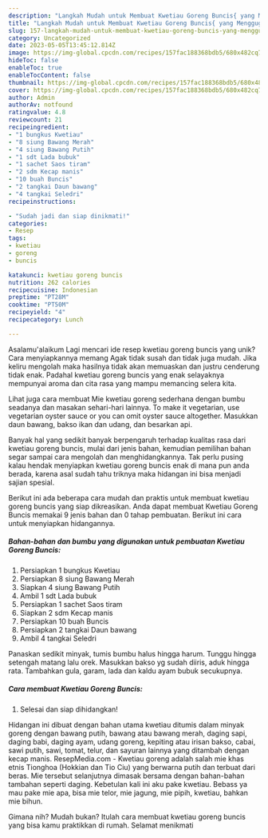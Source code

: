 ```yaml
---
description: "Langkah Mudah untuk Membuat Kwetiau Goreng Buncis{ yang Menggugah Selera"
title: "Langkah Mudah untuk Membuat Kwetiau Goreng Buncis{ yang Menggugah Selera"
slug: 157-langkah-mudah-untuk-membuat-kwetiau-goreng-buncis-yang-menggugah-selera
category: Uncategorized
date: 2023-05-05T13:45:12.814Z
image: https://img-global.cpcdn.com/recipes/157fac188368bdb5/680x482cq70/kwetiau-goreng-buncis-foto-resep-utama.jpg
hideToc: false
enableToc: true
enableTocContent: false
thumbnail: https://img-global.cpcdn.com/recipes/157fac188368bdb5/680x482cq70/kwetiau-goreng-buncis-foto-resep-utama.jpg
cover: https://img-global.cpcdn.com/recipes/157fac188368bdb5/680x482cq70/kwetiau-goreng-buncis-foto-resep-utama.jpg
author: Admin
authorAv: notfound
ratingvalue: 4.8
reviewcount: 21
recipeingredient:
- "1 bungkus Kwetiau"
- "8 siung Bawang Merah"
- "4 siung Bawang Putih"
- "1 sdt Lada bubuk"
- "1 sachet Saos tiram"
- "2 sdm Kecap manis"
- "10 buah Buncis"
- "2 tangkai Daun bawang"
- "4 tangkai Seledri"
recipeinstructions:

- "Sudah jadi dan siap dinikmati!"
categories:
- Resep
tags:
- kwetiau
- goreng
- buncis

katakunci: kwetiau goreng buncis 
nutrition: 262 calories
recipecuisine: Indonesian
preptime: "PT28M"
cooktime: "PT50M"
recipeyield: "4"
recipecategory: Lunch

---
```



Asalamu'alaikum Lagi mencari ide resep kwetiau goreng buncis yang unik? Cara menyiapkannya memang Agak tidak susah dan tidak juga mudah. Jika keliru mengolah maka hasilnya tidak akan memuaskan dan justru cenderung tidak enak. Padahal kwetiau goreng buncis yang enak selayaknya mempunyai aroma dan cita rasa yang mampu memancing selera kita.


Lihat juga cara membuat Mie kwetiau goreng sederhana dengan bumbu seadanya dan masakan sehari-hari lainnya. To make it vegetarian, use vegetarian oyster sauce or you can omit oyster sauce altogether. Masukkan daun bawang, bakso ikan dan udang, dan besarkan api.

Banyak hal yang sedikit banyak berpengaruh terhadap kualitas rasa dari kwetiau goreng buncis, mulai dari jenis bahan, kemudian pemilihan bahan segar sampai cara mengolah dan menghidangkannya. Tak perlu pusing kalau hendak menyiapkan kwetiau goreng buncis enak di mana pun anda berada, karena asal sudah tahu triknya maka hidangan ini bisa menjadi sajian spesial.


Berikut ini ada beberapa cara mudah dan praktis untuk membuat kwetiau goreng buncis yang siap dikreasikan. Anda dapat membuat Kwetiau Goreng Buncis memakai 9 jenis bahan dan 0 tahap pembuatan. Berikut ini cara untuk menyiapkan hidangannya.

<!--inarticleads1-->

##### Bahan-bahan dan bumbu yang digunakan untuk pembuatan Kwetiau Goreng Buncis:

1. Persiapkan 1 bungkus Kwetiau
1. Persiapkan 8 siung Bawang Merah
1. Siapkan 4 siung Bawang Putih
1. Ambil 1 sdt Lada bubuk
1. Persiapkan 1 sachet Saos tiram
1. Siapkan 2 sdm Kecap manis
1. Persiapkan 10 buah Buncis
1. Persiapkan 2 tangkai Daun bawang
1. Ambil 4 tangkai Seledri


Panaskan sedikit minyak, tumis bumbu halus hingga harum. Tunggu hingga setengah matang lalu orek. Masukkan bakso yg sudah diiris, aduk hingga rata. Tambahkan gula, garam, lada dan kaldu ayam bubuk secukupnya. 

<!--inarticleads2-->

##### Cara membuat Kwetiau Goreng Buncis:


1. Selesai dan siap dihidangkan!

Hidangan ini dibuat dengan bahan utama kwetiau ditumis dalam minyak goreng dengan bawang putih, bawang atau bawang merah, daging sapi, daging babi, daging ayam, udang goreng, kepiting atau irisan bakso, cabai, sawi putih, sawi, tomat, telur, dan sayuran lainnya yang ditambah dengan kecap manis. ResepMedia.com - Kwetiau goreng adalah salah mie khas etnis Tionghoa (Hokkian dan Tio Ciu) yang berwarna putih dan terbuat dari beras. Mie tersebut selanjutnya dimasak bersama dengan bahan-bahan tambahan seperti daging. Kebetulan kali ini aku pake kwetiau. Bebass ya mau pake mie apa, bisa mie telor, mie jagung, mie pipih, kwetiau, bahkan mie bihun. 

Gimana nih? Mudah bukan? Itulah cara membuat kwetiau goreng buncis yang bisa kamu praktikkan di rumah. Selamat menikmati
